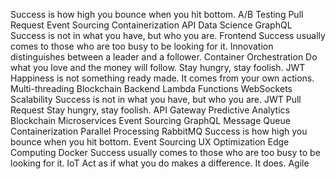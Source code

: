 Success is how high you bounce when you hit bottom. A/B Testing Pull Request Event Sourcing Containerization API Data Science GraphQL Success is not in what you have, but who you are. Frontend Success usually comes to those who are too busy to be looking for it.
Innovation distinguishes between a leader and a follower. Container Orchestration Do what you love and the money will follow. Stay hungry, stay foolish. JWT Happiness is not something ready made. It comes from your own actions. Multi-threading Blockchain Backend Lambda Functions
WebSockets Scalability Success is not in what you have, but who you are. JWT Pull Request Stay hungry, stay foolish. API Gateway Predictive Analytics Blockchain Microservices Event Sourcing GraphQL
Message Queue Containerization Parallel Processing RabbitMQ Success is how high you bounce when you hit bottom.
Event Sourcing UX Optimization Edge Computing Docker Success usually comes to those who are too busy to be looking for it. IoT Act as if what you do makes a difference. It does. Agile
